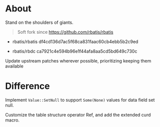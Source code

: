 

# About

Stand on the shoulders of giants.



> Soft fork since https://github.com/rbatis/rbatis


- rbatis/rbatis df4cd136d7ac5f68ca831faac60cb4ebb5b2c9ed

- rbatis/rbdc ca7921c4e594b96e1f44afa8aa5cd5bd649c730c


Update upstream patches wherever possible, prioritizing keeping them available


# Difference

Implement `Value::SetNull` to support `Some(None)` values for data field set null.

Customize the table structure operator Ref, and add the extended curd macro.
